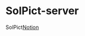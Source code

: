 # SolPict-server

SolPict[Notion](https://catnip-puppy-52c.notion.site/0f30ccd74be94f7cb0b00c4bca706361?pvs=4)
